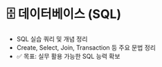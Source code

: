 # 🗄️ 데이터베이스 (SQL)
- SQL 실습 쿼리 및 개념 정리  
- Create, Select, Join, Transaction 등 주요 문법 정리  
- ✅ 목표: 실무 활용 가능한 SQL 능력 확보
